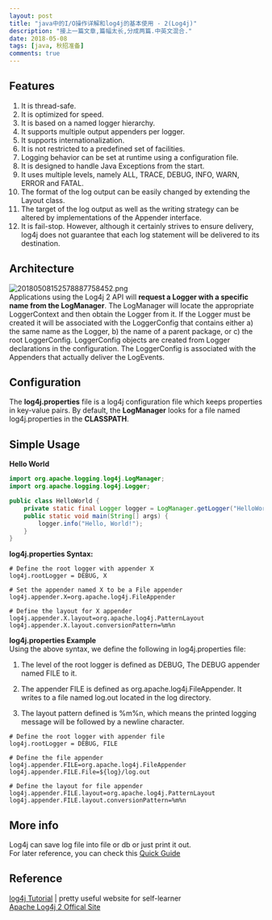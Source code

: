 ```yaml
---
layout: post
title: "java中的I/O操作详解和log4j的基本使用 - 2(Log4j)"
description: "接上一篇文章,篇幅太长,分成两篇.中英文混合."
date: 2018-05-08
tags: [java, 秋招准备]
comments: true
---
```


## Features
1. It is thread-safe.
2. It is optimized for speed.
3. It is based on a named logger hierarchy.
4. It supports multiple output appenders per logger.
5. It supports internationalization.
6. It is not restricted to a predefined set of facilities.
7. Logging behavior can be set at runtime using a configuration file.
8. It is designed to handle Java Exceptions from the start.
9. It uses multiple levels, namely ALL, TRACE, DEBUG, INFO, WARN, ERROR and FATAL.
10. The format of the log output can be easily changed by extending the Layout class.
11. The target of the log output as well as the writing strategy can be altered by implementations of the Appender interface.
12. It is fail-stop. However, although it certainly strives to ensure delivery, log4j does not guarantee that each log statement will be delivered to its destination.

## Architecture
![20180508152578887758452.png](https://static.timelovelife.com/qiniu/20180508152578887758452.png)  
Applications using the Log4j 2 API will **request a Logger with a specific name from the LogManager**. The LogManager will locate the appropriate LoggerContext and then obtain the Logger from it. If the Logger must be created it will be associated with the LoggerConfig that contains either a) the same name as the Logger, b) the name of a parent package, or c) the root LoggerConfig. LoggerConfig objects are created from Logger declarations in the configuration. The LoggerConfig is associated with the Appenders that actually deliver the LogEvents.    

## Configuration
The **log4j.properties** file is a log4j configuration file which keeps properties in key-value pairs. By default, the **LogManager** looks for a file named log4j.properties in the **CLASSPATH**.   



## Simple Usage
**Hello World**  
```java
import org.apache.logging.log4j.LogManager;
import org.apache.logging.log4j.Logger;

public class HelloWorld {
    private static final Logger logger = LogManager.getLogger("HelloWorld");
    public static void main(String[] args) {
        logger.info("Hello, World!");
    }
}
```

**log4j.properties Syntax:**  
```
# Define the root logger with appender X
log4j.rootLogger = DEBUG, X

# Set the appender named X to be a File appender
log4j.appender.X=org.apache.log4j.FileAppender

# Define the layout for X appender
log4j.appender.X.layout=org.apache.log4j.PatternLayout
log4j.appender.X.layout.conversionPattern=%m%n
```
**log4j.properties Example**   
Using the above syntax, we define the following in log4j.properties file:

1. The level of the root logger is defined as DEBUG, The DEBUG appender named FILE to it.

2. The appender FILE is defined as org.apache.log4j.FileAppender. It writes to a file named log.out located in the log directory.

3. The layout pattern defined is %m%n, which means the printed logging message will be followed by a newline character.
```
# Define the root logger with appender file
log4j.rootLogger = DEBUG, FILE

# Define the file appender
log4j.appender.FILE=org.apache.log4j.FileAppender
log4j.appender.FILE.File=${log}/log.out

# Define the layout for file appender
log4j.appender.FILE.layout=org.apache.log4j.PatternLayout
log4j.appender.FILE.layout.conversionPattern=%m%n
```

## More info
Log4j can save log file into file or db or just print it out.   
For later reference, you can check this [Quick Guide](https://www.tutorialspoint.com/log4j/log4j_quick_guide.htm)   




## Reference
[log4j Tutorial](https://www.tutorialspoint.com/log4j/index.htm) | pretty useful website for self-learner    
[Apache Log4j 2 Offical Site](https://logging.apache.org/log4j/2.x/index.html)  
